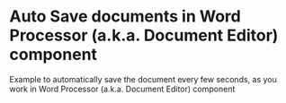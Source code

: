 # Auto Save documents in Word Processor (a.k.a. Document Editor) component
Example to automatically save the document every few seconds, as you work in Word Processor (a.k.a. Document Editor) component 
